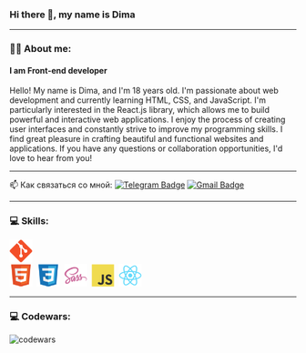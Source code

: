 ### Hi there 👋, my name is Dima
---


### :man_technologist: About me:
#### I am Front-end developer
Hello! My name is Dima, and I'm 18 years old. I'm passionate about web development and currently learning HTML, CSS, and JavaScript. I'm particularly interested in the React.js library, which allows me to build powerful and interactive web applications. I enjoy the process of creating user interfaces and constantly strive to improve my programming skills. I find great pleasure in crafting beautiful and functional websites and applications. If you have any questions or collaboration opportunities, I'd love to hear from you!

---


:mailbox: Как связаться со мной: [![Telegram Badge](https://img.shields.io/badge/-SigenBusiness-blue?style=flat&logo=Telegram&logoColor=white)](https://t.me/sigenbusiness) [![Gmail Badge](https://img.shields.io/badge/-Gmail-red?style=flat&logo=Gmail&logoColor=white)](mailto:sigenbusiness@gmail.com)


---


### 💻 Skills:


<img src="https://github.com/devicons/devicon/blob/master/icons/git/git-original.svg" title="git" alt="git" width="40" height="40"/>&nbsp;  
<img src="https://github.com/devicons/devicon/blob/master/icons/html5/html5-original.svg" title="html5" alt="html5" width="40" height="40"/>&nbsp;
<img src="https://github.com/devicons/devicon/blob/master/icons/css3/css3-original.svg" title="css" alt="css" width="40" height="40"/>&nbsp;
<img src="https://github.com/devicons/devicon/blob/master/icons/sass/sass-original.svg" title="sass/scss" alt="sass/scss" width="40" height="40"/>&nbsp;
<img src="https://github.com/devicons/devicon/blob/master/icons/javascript/javascript-original.svg" title="javascript" alt="javascript" width="40" height="40"/>&nbsp;
<img src="https://github.com/devicons/devicon/blob/master/icons/react/react-original.svg" title="reactjs" alt="reactjs" width="40" height="40"/>&nbsp;


---

### 💻 Codewars:

![codewars](https://www.codewars.com/users/s1gen/badges/large)
